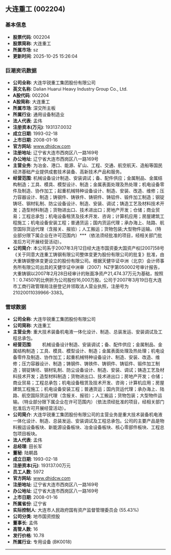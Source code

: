 ## 大连重工 (002204)

### 基本信息

- **股票代码**: 002204
- **股票简称**: 大连重工
- **所属市场**: sz
- **更新时间**: 2025-10-25 15:26:04

### 巨潮资讯数据

- **公司全称**: 大连华锐重工集团股份有限公司
- **英文名称**: Dalian Huarui Heavy Industry Group Co., Ltd.
- **A股代码**: 002204
- **A股简称**: 大连重工
- **所属市场**: 深交所主板
- **所属行业**: 通用设备制造业
- **法人代表**: 孟伟
- **注册资本(万元)**: 193137.0032
- **成立日期**: 1993-02-18
- **上市日期**: 2008-01-16
- **官方网站**: www.dhidcw.com
- **注册地址**: 辽宁省大连市西岗区八一路169号
- **办公地址**: 辽宁省大连市西岗区八一路169号
- **主营业务**: 为冶金、港口、能源、矿山、工程、交通、航空航天、造船等国民经济基础产业提供成套技术装备、高新技术产品和服务。
- **经营范围**: 机械设备设计制造、安装调试；备、配件供应；金属制品、金属结构制造；工具、模具、模型设计、制造；金属表面处理及热处理；机电设备零件及制造、协作加工；起重机械特种设备设计、制造、安装、改造、维修；压力容器设计、制造；铸钢件、铸铁件、铸铜件、铸铝件、锻件加工制造；钢锭铸坯、钢材轧制、防尘设备设计、制造、安装、调试；铸造工艺及材料技术开发；造型材料制造；货物进出口、技术进出口；房地产开发；仓储；商业贸易；工程总承包；机电设备租赁及技术开发、咨询；计算机应用；房屋建筑工程施工；机电设备安装工程；普通货运；国内货运代理；承办海上、陆路、航空国际货运代理（含报关、报验）；人工搬运；货物包装;大型物件运输。（特业部分限下属企业在许可范围内）***（依法须经批准的项目，经相关部门批准后方可开展经营活动）。
- **公司简介**: 本公司系于2007年3月12日经大连市国资委大国资产权[2007]58号《关于同意大连重工铸钢有限公司整体变更为股份有限公司的批复》批准，由大重铸钢整体变更设立的股份有限公司。根据天健华证中洲（北京）会计师事务所有限公司出具的天健华证中洲审（2007）NZ字第050002号审计报告，大重铸钢以2007年2月28日经审计的账面净资产21,474.37万元为基础，按照1：0.74507的比例折为公司股份16,000万股。公司于2007年3月19日在大连市工商行政管理局注册登记并领取法人营业执照，注册号为21020011039966-3383。

### 雪球数据

- **公司全称**: 大连华锐重工集团股份有限公司
- **公司简称**: 大连重工
- **主营业务**: 重大技术装备机电液一体化设计、制造、总装发运、安装调试及工程总承包。
- **经营范围**: 　　机械设备设计制造、安装调试；备、配件供应；金属制品、金属结构制造；工具、模具、模型设计、制造；金属表面处理及热处理；机电设备零件及制造、协作加工；起重机械特种设备设计、制造、安装、改造、维修；压力容器设计、制造；铸钢件、铸铁件、铸铜件、铸铝件、锻件加工制造；钢锭铸坯、钢材轧制、防尘设备设计、制造、安装、调试；铸造工艺及材料技术开发；造型材料制造；货物进出口、技术进出口；房地产开发；仓储；商业贸易；工程总承包；机电设备租赁及技术开发、咨询；计算机应用；房屋建筑工程施工；机电设备安装工程；普通货运；国内货运代理；承办海上、陆路、航空国际货运代理（含报关、报验）；人工搬运；货物包装；大型物件运输。（特业部分限下属企业在许可范围内）（依法须经批准的项目，经相关部门批准后方可开展经营活动）。
- **公司简介**: 大连华锐重工集团股份有限公司的主营业务是重大技术装备机电液一体化设计、制造、总装发运、安装调试及工程总承包。公司的主要产品是物料搬运设备板块、新能源设备板块、冶金设备板块、核心零部件板块、工程总包项目板块。
- **法人代表**: 孟伟
- **总经理**: 田长军
- **董秘**: 陆朝昌
- **成立日期**: 1993-02-18
- **注册资本(元)**: 193137.00万元
- **员工人数**: 5972
- **官方网站**: www.dhidcw.com
- **注册地址**: 辽宁省大连市西岗区八一路169号
- **办公地址**: 辽宁省大连市西岗区八一路169号
- **上市日期**: 2008-01-16
- **所属省份**: 辽宁省
- **实际控制人**: 大连市人民政府国有资产监督管理委员会 (55.43%)
- **公司分类**: 地市国资控股
- **董事长**: 孟伟
- **高管人数**: 16
- **发行价格**: 10.78
- **所属行业**: 专用设备 (BK0018)

---